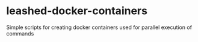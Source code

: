 # leashed-docker-containers
Simple scripts for creating docker containers used for parallel execution of commands
